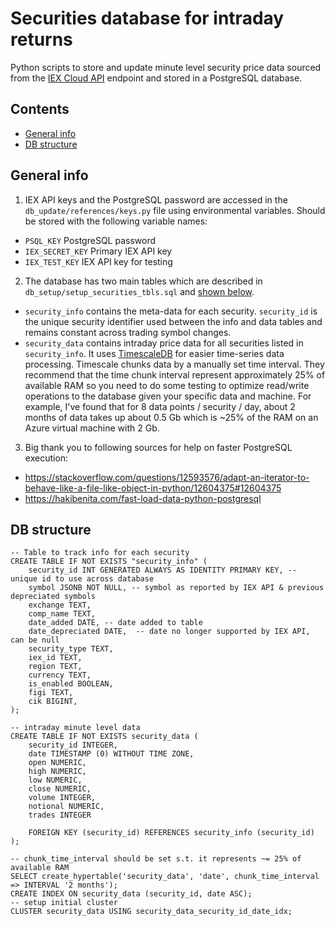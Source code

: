 # Securities database for intraday returns

Python scripts to store and update minute level security price data sourced from the [IEX Cloud API](https://iexcloud.io/) endpoint and stored in a PostgreSQL database.  

## Contents
- [General info](#general-info)
- [DB structure](#db-structure)

## General info

1. IEX API keys and the PostgreSQL password are accessed in the `db_update/references/keys.py` file using environmental variables. Should be stored with the following variable names:
- `PSQL_KEY` PostgreSQL password
- `IEX_SECRET_KEY` Primary IEX API key
- `IEX_TEST_KEY` IEX API key for testing
2. The database has two main tables which are described in `db_setup/setup_securities_tbls.sql` and [shown below](#db-structure).  
- `security_info` contains the meta-data for each security.  `security_id` is the unique security identifier used between the info and data tables and remains constant across trading symbol changes.  
- `security_data` contains intraday price data for all securities listed in `security_info`.  It uses [TimescaleDB](https://www.timescale.com/) for easier time-series data processing.  Timescale chunks data by a manually set time interval.  They recommend that the time chunk interval represent approximately 25% of available RAM so you need to do some testing to optimize read/write operations to the database given your specific data and machine.  For example, I've found that for 8 data points / security / day, about 2 months of data takes up about 0.5 Gb which is ~25% of the RAM on an Azure virtual machine with 2 Gb.  
3. Big thank you to following sources for help on faster PostgreSQL execution:
- https://stackoverflow.com/questions/12593576/adapt-an-iterator-to-behave-like-a-file-like-object-in-python/12604375#12604375
- https://hakibenita.com/fast-load-data-python-postgresql

## DB structure
```
-- Table to track info for each security
CREATE TABLE IF NOT EXISTS "security_info" (
    security_id INT GENERATED ALWAYS AS IDENTITY PRIMARY KEY, -- unique id to use across database
    symbol JSONB NOT NULL, -- symbol as reported by IEX API & previous depreciated symbols
    exchange TEXT,
    comp_name TEXT,
    date_added DATE, -- date added to table
    date_depreciated DATE,  -- date no longer supported by IEX API, can be null
    security_type TEXT,
    iex_id TEXT,
    region TEXT,
    currency TEXT,
    is_enabled BOOLEAN,
    figi TEXT,
    cik BIGINT,
);

-- intraday minute level data
CREATE TABLE IF NOT EXISTS security_data (
    security_id INTEGER,
    date TIMESTAMP (0) WITHOUT TIME ZONE,
    open NUMERIC,
    high NUMERIC,
    low NUMERIC,
    close NUMERIC,
    volume INTEGER,
    notional NUMERIC,
    trades INTEGER

    FOREIGN KEY (security_id) REFERENCES security_info (security_id)
);

-- chunk_time_interval should be set s.t. it represents ~= 25% of available RAM
SELECT create_hypertable('security_data', 'date', chunk_time_interval => INTERVAL '2 months');
CREATE INDEX ON security_data (security_id, date ASC);
-- setup initial cluster
CLUSTER security_data USING security_data_security_id_date_idx;
```
